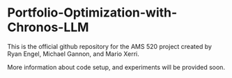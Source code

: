 # Portfolio-Optimization-with-Chronos-LLM

This is the official github repository for the AMS 520 project created by Ryan Engel, Michael Gannon, and Mario Xerri.

More information about code setup, and experiments will be provided soon.